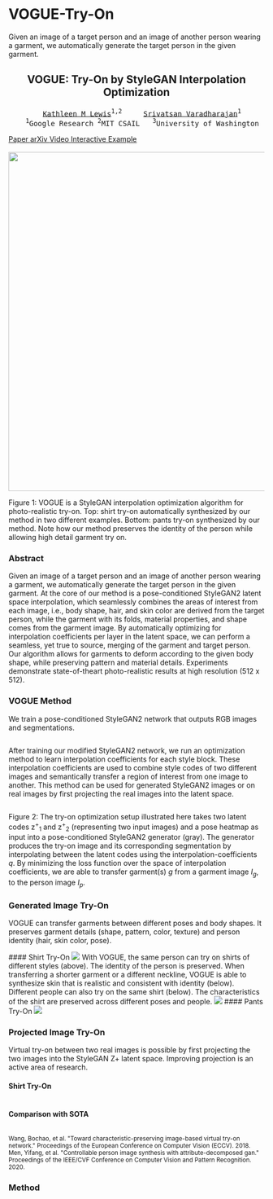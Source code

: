 # VOGUE-Try-On
Given an image of a target person and an image of another person wearing a garment, we automatically generate the target person in the given garment.


<h2 align="center">VOGUE: Try-On by StyleGAN Interpolation Optimization</h2>

<pre class="major">
  		<a href="https://katiemlewis.github.io/" target="_blank" class="authors">Kathleen M Lewis</a><sup>1,2</sup>		<a href="https://www.linkedin.com/in/srivatsan-varadharajan-9a570818" target="_blank" class="authors">Srivatsan Varadharajan</a><sup>1</sup>		<a href="https://sites.google.com/view/irakemelmacher/home" target="_blank" class="authors">Ira Kemelmacher-Shlizerman</a><sup>1,3</sup>
  	<sup>1</sup>Google Research	<sup>2</sup>MIT CSAIL 	<sup>3</sup>University of Washington</pre>
  <div id="buttons">
                <a href="static_files/resources/VOGUE-virtual-try-on.pdf" target="_blank" class="button big wide smooth-scroll-middle"> Paper </a>
                <a href="http://arxiv.org/abs/2101.02285" target="_blank" class="button big wide smooth-scroll-middle">arXiv </a>
                <a href="https://youtu.be/AWd7x_3GaZk" target="_blank" class="button big wide smooth-scroll-middle"> Video </a>
                <a href="demo_rewrite.html" target="_blank" class="button big wide smooth-scroll-middle"> Interactive Example</a>
    </div>
<br>

<div align="center">
	<img border=0 src="ui/VOGUE.png" width="666">
</div>

Figure 1: VOGUE is a StyleGAN interpolation optimization algorithm for photo-realistic try-on. Top: shirt try-on automatically synthesized by our method in two different examples. Bottom: pants try-on synthesized by our method. Note how our method preserves the identity of the person while allowing high detail garment try on.

### Abstract

Given an image of a target person and an image of another person wearing a garment, we automatically generate the target person in the given garment. At the core of our method is a pose-conditioned StyleGAN2 latent space interpolation, which seamlessly combines the areas of interest from each image, i.e., body shape, hair, and skin color are derived from the target person, while the garment with its folds, material properties, and shape comes from the garment image. By automatically optimizing for interpolation coefficients per layer in the latent space, we can perform a seamless, yet true to source, merging of the garment and target person. Our algorithm allows for garments to deform according to the given body shape, while preserving pattern and material details. Experiments demonstrate state-of-theart photo-realistic results at high resolution (512 x 512).

### VOGUE Method
<div class="abstract">
	<p>We train a pose-conditioned StyleGAN2 network that outputs RGB images and segmentations.</p>
	<img src="static_files/resources/stylegan.png" alt="" />
	<p>After training our modified StyleGAN2 network, we run an optimization method to learn interpolation coefficients for each style block. These interpolation coefficients are used to combine style codes of two different images and semantically transfer a region of interest from one image to another. This method can be used for generated StyleGAN2 images or on real images by first projecting the real images into the latent space.  </p>
	<img src="static_files/resources/optimization.png" alt="">
</div>

Figure 2: The try-on optimization setup illustrated here takes two latent codes z<sup>+</sup><sub>1</sub> and z<sup>+</sup><sub>2</sub> (representing two input images) and a pose heatmap as input into a pose-conditioned StyleGAN2 generator (gray). The generator produces the try-on image and its corresponding segmentation by interpolating between the latent codes using the interpolation-coefficients <i>q</i>. By minimizing the loss function over the space of interpolation coefficients, we are able to transfer garment(s) <i>g</i> from a garment image <i>I<sub>g</sub></i>, to the person image <i>I<sub>p</sub></i>.

### Generated Image Try-On
<div class="abstract">
	<p>VOGUE can transfer garments between different poses and body shapes. It preserves garment details (shape, pattern, color, texture) and person identity (hair, skin color, pose). </p>
#### Shirt Try-On
    <img class="gif" src="static_files/resources/demo-shirts-slow.gif">
    With VOGUE, the same person can try on shirts of different styles (above). The identity of the person is preserved. When transferring a shorter garment or a different neckline, VOGUE is able to synthesize skin that is realistic and consistent with identity (below). 
		<img src="static_files/resources/shirt-tryon.png" alt="">
    Different people can also try on the same shirt (below). The characteristics of the shirt are preserved across different poses and people.
    <img class="gif" src="static_files/resources/demo-shirts-different-people-slow.gif">
#### Pants Try-On
    <img class="gif" src="static_files/resources/demo-pants-slow.gif">
		<img src="static_files/resources/pants_tryon.png" alt="">
    </div>

### Projected Image Try-On

Virtual try-on between two real images is possible by first projecting the two images into the StyleGAN Z+ latent space. Improving projection is an active area of research.

#### Shirt Try-On
<img src="static_files/resources/tryon_real.png" alt="">

#### Comparison with SOTA
<img src="static_files/resources/sota_comparison.png" alt="">
<p><small>
Wang, Bochao, et al. "Toward characteristic-preserving image-based virtual try-on network." Proceedings of the European Conference on Computer Vision (ECCV). 2018. <br>
Men, Yifang, et al. "Controllable person image synthesis with attribute-decomposed gan." Proceedings of the IEEE/CVF Conference on Computer Vision and Pattern Recognition. 2020.</small>
</p>



### Method







